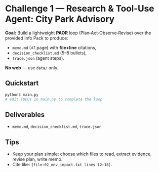 
# Challenge 1 — Research & Tool‑Use Agent: City Park Advisory

**Goal:** Build a lightweight **PAOR** loop (Plan‑Act‑Observe‑Revise) over the provided Info Pack to produce:
- `memo.md` (≤1 page) with **file+line** citations,
- `decision_checklist.md` (5–8 bullets),
- `trace.json` (agent steps).

**No web** — use `data/` only.

## Quickstart
```bash
python3 main.py
# edit TODOs in main.py to complete the loop
```

## Deliverables
- `memo.md`, `decision_checklist.md`, `trace.json`

## Tips
- Keep your plan simple: choose which files to read, extract evidence, revise plan, write memo.
- Cite like: `[file:02_env_impact.txt lines 12–18]`.
